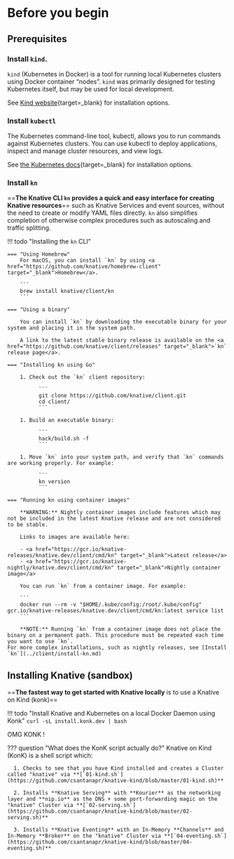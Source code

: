 # Before you begin

## Prerequisites

### Install `kind`.
`kind` (Kubernetes in Docker) is a tool for running local Kubernetes clusters using Docker container “nodes”. `kind` was primarily designed for testing Kubernetes itself, but may be used for local development.

See [Kind website](https://kind.sigs.k8s.io/docs/user/quick-start){target=_blank} for installation options.


### Install `kubectl`
The Kubernetes command-line tool, kubectl, allows you to run commands against Kubernetes clusters. You can use kubectl to deploy applications, inspect and manage cluster resources, and view logs.

See [the Kubernetes docs](https://kubernetes.io/docs/tasks/tools/install-kubectl){target=_blank} for installation options.

### Install `kn`

==**The Knative CLI `kn` provides a quick and easy interface for creating Knative resources**== such as Knative Services and event sources, without the need to create or modify YAML files directly. `kn` also simplifies completion of otherwise complex procedures such as autoscaling and traffic splitting.


!!! todo "Installing the `kn` CLI"

    === "Using Homebrew"
        For macOS, you can install `kn` by using <a href="https://github.com/knative/homebrew-client" target="_blank">Homebrew</a>.

        ```
        brew install knative/client/kn
        ```

    === "Using a binary"

        You can install `kn` by downloading the executable binary for your system and placing it in the system path.

        A link to the latest stable binary release is available on the <a href="https://github.com/knative/client/releases" target="_blank">`kn` release page</a>.

    === "Installing kn using Go"

        1. Check out the `kn` client repository:

              ```
              git clone https://github.com/knative/client.git
              cd client/
              ```

        1. Build an executable binary:

              ```
              hack/build.sh -f
              ```

        1. Move `kn` into your system path, and verify that `kn` commands are working properly. For example:

              ```
              kn version
              ```

    === "Running kn using container images"

        **WARNING:** Nightly container images include features which may not be included in the latest Knative release and are not considered to be stable.

        Links to images are available here:

        - <a href="https://gcr.io/knative-releases/knative.dev/client/cmd/kn" target="_blank">Latest release</a>
        - <a href="https://gcr.io/knative-nightly/knative.dev/client/cmd/kn" target="_blank">Nightly container image</a>

        You can run `kn` from a container image. For example:

        ```
        docker run --rm -v "$HOME/.kube/config:/root/.kube/config" gcr.io/knative-releases/knative.dev/client/cmd/kn:latest service list
        ```

        **NOTE:** Running `kn` from a container image does not place the binary on a permanent path. This procedure must be repeated each time you want to use `kn`.
    For more complex installations, such as nightly releases, see [Install `kn`](../client/install-kn.md)


## Installing Knative (sandbox)
==**The fastest way to get started with Knative locally** is to use a Knative on Kind (konk)==

!!! todo "Install Knative and Kubernetes on a local Docker Daemon using Konk"
    ```
    curl -sL install.konk.dev | bash
    ```

OMG KONK !

??? question "What does the KonK script actually do?"
    Knative on Kind (KonK) is a shell script which:

      1. Checks to see that you have Kind installed and creates a Cluster called "knative" via **[`01-kind.sh`](https://github.com/csantanapr/knative-kind/blob/master/01-kind.sh)**

      2. Installs **Knative Serving** with **Kourier** as the networking layer and **nip.io** as the DNS + some port-forwarding magic on the "knative" Cluster via **[`02-serving.sh`](https://github.com/csantanapr/knative-kind/blob/master/02-serving.sh)**

      3. Installs **Knative Eventing** with an In-Memory **Channels** and In-Memory **Broker** on the "knative" Cluster via **[`04-eventing.sh`](https://github.com/csantanapr/knative-kind/blob/master/04-eventing.sh)**


